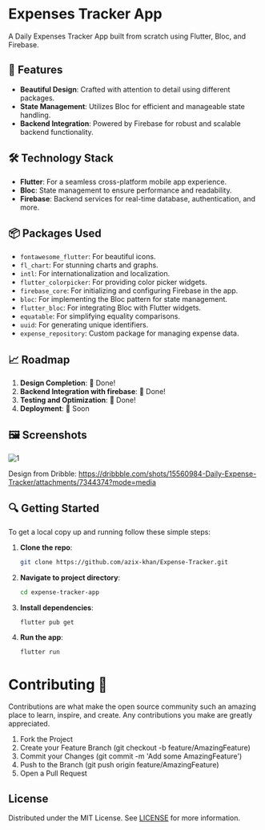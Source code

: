 # Expenses Tracker App

A Daily Expenses Tracker App built from scratch using Flutter, Bloc, and Firebase.

## 🚀 Features

- **Beautiful Design**: Crafted with attention to detail using different packages.
- **State Management**: Utilizes Bloc for efficient and manageable state handling.
- **Backend Integration**: Powered by Firebase for robust and scalable backend functionality.

## 🛠️ Technology Stack

- **Flutter**: For a seamless cross-platform mobile app experience.
- **Bloc**: State management to ensure performance and readability.
- **Firebase**: Backend services for real-time database, authentication, and more.

## 📦 Packages Used

- `fontawesome_flutter`: For beautiful icons.
- `fl_chart`: For stunning charts and graphs.
- `intl`: For internationalization and localization.
- `flutter_colorpicker`: For providing color picker widgets.
- `firebase_core`: For initializing and configuring Firebase in the app.
- `bloc`: For implementing the Bloc pattern for state management.
- `flutter_bloc`: For integrating Bloc with Flutter widgets.
- `equatable`: For simplifying equality comparisons.
- `uuid`: For generating unique identifiers.
- `expense_repository`: Custom package for managing expense data.

## 📈 Roadmap

1. **Design Completion**: 🎨 Done!
2. **Backend Integration with firebase**: 🔧 Done!
3. **Testing and Optimization**: 🧪 Done!
4. **Deployment**: 🚀 Soon

## 🖼️ Screenshots

![1](https://github.com/azix-khan/Expense-Tracker/assets/138978130/701e2a57-a6af-4a75-889e-5a594e86f357)

Design from Dribble: https://dribbble.com/shots/15560984-Daily-Expense-Tracker/attachments/7344374?mode=media

## 🔍 Getting Started

To get a local copy up and running follow these simple steps:

1. **Clone the repo**:
   ```sh
   git clone https://github.com/azix-khan/Expense-Tracker.git

2. **Navigate to project directory**:
   ```sh
   cd expense-tracker-app

3. **Install dependencies**:
   ```sh
   flutter pub get
4. **Run the app**:
   ```sh
   flutter run

# Contributing 🤝
Contributions are what make the open source community such an amazing place to learn, inspire, and create. Any contributions you make are greatly appreciated.

1. Fork the Project
2. Create your Feature Branch (git checkout -b feature/AmazingFeature)
3. Commit your Changes (git commit -m 'Add some AmazingFeature')
4. Push to the Branch (git push origin feature/AmazingFeature)
5. Open a Pull Request

## License

Distributed under the MIT License. See [LICENSE](LICENSE) for more information.
